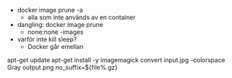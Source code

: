 
- docker image prune -a
  - alla som inte används av en container
- dangling: docker image prune
  - none:none -images
- varför inte kill sleep?
  - Docker går emellan

apt-get update
apt-get install -y imagemagick
convert input.jpg -colorspace Gray output.png
no_suffix=${file%.gz}
